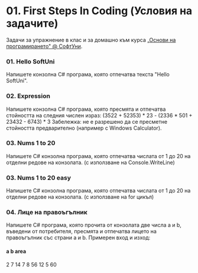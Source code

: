 # 01. First Steps In Coding (Условия на задачите)
Задачи за упражнение в клас и за домашно към курса [„Основи на програмирането&quot; @ СофтУни](https://softuni.bg/courses/programming-basics).

### 01. Hello SoftUni
Напишете конзолна C# програма, която отпечатва текста "Hello SoftUni".

### 02. Expression
Напишете конзолна C# програма, която пресмята и отпечатва стойността на следния числен израз:
(3522 + 52353) * 23 - (2336 * 501 + 23432 - 6743) * 3
Забележка: не е разрешено да се пресметне стойността предварително (например с Windows Calculator).
 
### 03. Nums 1 to 20
Напишете C# конзолна програма, която отпечатва числата от 1 до 20 на отделни редове на конзолата. (с използване на Console.WriteLine)

### 03. Nums 1 to 20 easy
Напишете C# конзолна програма, която отпечатва числата от 1 до 20 на отделни редове на конзолата. (с използване на for цикъл)

### 04. Лице на правоъгълник
Напишете C# програма, която прочита от конзолата две числа a и b, въведени от потребителя, пресмята и отпечатва лицето на правоъгълник със страни a и b. 
Примерен вход и изход:
#### a		b	area
2	7	14
7	8	56
12	5	60
